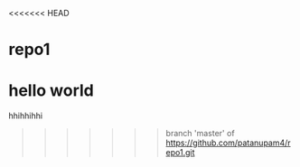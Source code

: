 <<<<<<< HEAD
# repo1
hello world
=======
hhihhihhi
>>>>>>> branch 'master' of https://github.com/patanupam4/repo1.git
